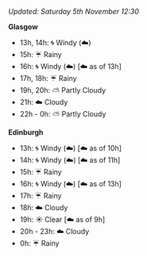 *Updated: Saturday 5th November 12:30*

**Glasgow**

* 13h, 14h: :cyclone: Windy (:cloud:)
* 15h: :umbrella: Rainy
* 16h: :cyclone: Windy (:cloud:) [:cloud: as of 13h]
* 17h, 18h: :umbrella: Rainy
* 19h, 20h: :partly_sunny: Partly Cloudy
* 21h: :cloud: Cloudy
* 22h - 0h: :partly_sunny: Partly Cloudy

**Edinburgh**

* 13h: :cyclone: Windy (:cloud:) [:cloud: as of 10h]
* 14h: :cyclone: Windy (:cloud:) [:cloud: as of 11h]
* 15h: :umbrella: Rainy
* 16h: :cyclone: Windy (:cloud:) [:cloud: as of 13h]
* 17h: :umbrella: Rainy
* 18h: :cloud: Cloudy
* 19h: :sunny: Clear [:cloud: as of 9h]
* 20h - 23h: :cloud: Cloudy
* 0h: :umbrella: Rainy
